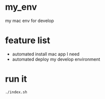 # my_env
my mac env for develop

# feature list
* automated install mac app I need
* automated deploy my develop environment

# run it
```
./index.sh
```
